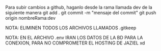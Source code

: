 Para subir cambios a github, haganlo desde la rama llamada dev de la siguiente manera
git add .
git commit -m "mensaje del commit"
git push origin nombreRama:dev

NOTA: ELIMINEN TODOS LOS ARCHIVOS LLAMADOS .gitkeep

NOTA: EN EL ARCHIVO .env IRAN LOS DATOS DE LA BD PARA LA CONEXION, PARA NO COMPROMETER EL HOSTING DE JAZIEL xd
